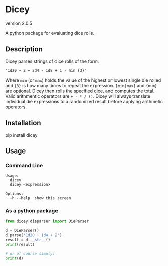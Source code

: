# Dicey
version 2.0.5

A python package for evaluating dice rolls.

## Description
Dicey parses strings of dice rolls of the form:
```
'1d20 + 2 + 2d4 - 1d8 + 1 - min {3}'
```

Where `min` (or `max`) holds the value of the highest or lowest single die rolled and `{3}` is how many times to repeat the expression. `[min|max]` and `{num}` are optional.
Dicey then rolls the specified dice, and computes the total. Valid arithmentic operators are `+ - * / ()`. Dicey will always translate individual die expressions to a randomized result
before applying arithmetic operators.

## Installation
pip install dicey

## Usage
### Command Line
```
Usage:
  dicey
  dicey <expression>

Options:
  -h --help  show this screen.
```

### As a python package
```python
from dicey.dieparser import DieParser

d = DieParser()
d.parse('1d20 + 1d4 + 2')
result = d.__str__()
print(result)

# or of course simply:
print(d)
```
